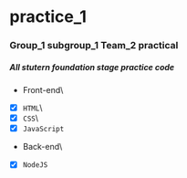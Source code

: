 # practice_1
### Group_1 subgroup_1 Team_2 practical
##### All stutern foundation stage practice code #####
* Front-end\\
- [x] ```HTML```\\
- [x] ```CSS```\\
- [x] ```JavaScript```

* Back-end\\
- [x] ```NodeJS```
